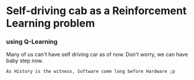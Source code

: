 # Self-driving cab as a Reinforcement Learning problem
### using Q-Learning
Many of us can't have self driving car as of now. Don't worry, we can have baby step now.

```As History is the witness, Software come long before Hardware ;p```
